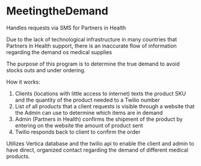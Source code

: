 # MeetingtheDemand
Handles requests via SMS for Partners in Health

Due to the lack of technological infrastructure in many countries that Partners in Health support, there is an inaccurate flow of information regarding the demand os medical supplies

The purpose of this program is to determine the true demand to avoid stocks outs and under ordering.

How it works:
1. Clients (locations with little access to internet) texts the product SKU and the quantity of the product needed to a Twilio number
2. List of all products that a client requests is visible through a website that the Admin can use to determine which items are in demand
3. Admin (Partners in Health) confirms the shipment of the product by entering on the website the amount of product sent
4. Twilio responds back to client to confirm the order

Utilizes Vertica database and the twilio api to enable the client and admin to have direct, organized contact regarding the demand of different medical products.
